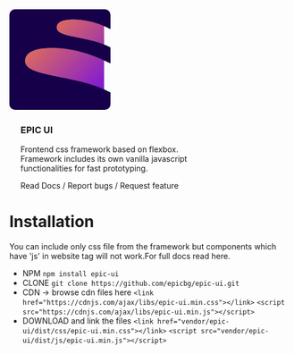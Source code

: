 <div style="width: 100%; display: table">
    <div style="float:left">
        <img src="docs/assets/images/epic-logo.JPG" height="180px" style="border-radius: 10px;margin-top:13px">
    </div>
    <div style="text-align: left; float: left; margin-left: 20px">
        <h3>EPIC UI</h3>
        <p style="max-width: 350px">Frontend css framework based on flexbox. Framework includes its own vanilla javascript functionalities for fast prototyping.  </p>
        <a>Read Docs</a> / <a>Report bugs</a> / <a>Request feature</a>
    </div>
</div>


# Installation
You can include only css file from the framework but components which have 'js' in website tag will not work.For full docs <a>read here</a>.


* NPM `npm install epic-ui`
* CLONE `git clone https://github.com/epicbg/epic-ui.git`
* CDN -> <a>browse cdn files here</a>
`<link href="https://cdnjs.com/ajax/libs/epic-ui.min.css"></link>` 
`<script src="https://cdnjs.com/ajax/libs/epic-ui.min.js"></script>`
* <a>DOWNLOAD</a> and link the files
`<link href="vendor/epic-ui/dist/css/epic-ui.min.css"></link>` 
`<script src="vendor/epic-ui/dist/js/epic-ui.min.js"></script>`

